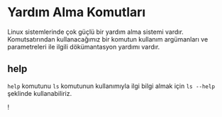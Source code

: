 # Yardım Alma Komutları

Linux sistemlerinde çok güçlü bir yardım alma sistemi vardır. Komutsatırından kullanacağımız bir komutun kullanım argümanları ve parametreleri ile ilgili dökümantasyon yardımı vardır.

## help

`help` komutunu `ls` komutunun kullanımıyla ilgi bilgi almak için `ls --help` şeklinde kullanabiliriz.

!

